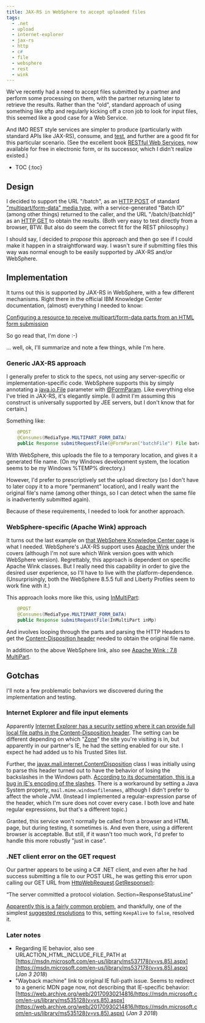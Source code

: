 ```yaml
---
title: JAX-RS in WebSphere to accept uploaded files
tags:
  - .net
  - upload
  - internet-explorer
  - jax-rs
  - http
  - c#
  - file
  - websphere
  - rest
  - wink
---
```

We've recently had a need to accept files submitted by a partner and perform some processing on them, with the partner returning later to retrieve the results. Rather than the "old", standard approach of using something like sftp and regularly kicking off a cron job to look for input files, this seemed like a good case for a Web Service.

And IMO REST style services are simpler to produce (particularly with standard APIs like JAX-RS), consume, and [test](http://www.soapui.org/rest-testing/getting-started.html), and further are a good fit for this particular scenario. (See the excellent book [RESTful Web Services](http://restfulwebapis.org/rws.html), now available for free in electronic form, or its successor, which I didn't realize existed.)

* TOC
{:toc}

## Design

I decided to support the URL "/batch", as an [HTTP POST](http://www.w3.org/Protocols/rfc2616/rfc2616-sec9.html#sec9.5) of standard ["multipart/form-data" media type](http://docs.oracle.com/javaee/6/api/javax/ws/rs/core/MediaType.html#MULTIPART_FORM_DATA), with a service-generated "Batch ID" (among other things) returned to the caller, and the URL "/batch/{batchId}" as an [HTTP GET](http://www.w3.org/Protocols/rfc2616/rfc2616-sec9.html#sec9.3) to obtain the results. (Both very easy to test directly from a browser, BTW. But also do seem the correct fit for the REST philosophy.)

I should say, I decided to _propose_ this approach and then go see if I could make it happen in a straightforward way. I wasn't sure if submitting files this way was normal enough to be easily supported by JAX-RS and/or WebSphere.

## Implementation

It turns out this is supported by JAX-RS in WebSphere, with a few different mechanisms. Right there in the official IBM Knowledge Center documentation, (almost) everything I needed to know:

[Configuring a resource to receive multipart/form-data parts from an HTML form submission](https://www-01.ibm.com/support/knowledgecenter/SSAW57_8.5.5/com.ibm.websphere.nd.doc/ae/twbs_jaxrs_multipart_formdata_from_html.html)

So go read that, I'm done :-)

... well, ok, I'll summarize and note a few things, while I'm here.

### Generic JAX-RS approach

I generally prefer to stick to the specs, not using any server-specific or implementation-specific code. WebSphere supports this by simply annotating a [java.io.File](http://docs.oracle.com/javase/7/docs/api/java/io/File.html) parameter with  [@FormParam](https://jsr311.java.net/nonav/releases/1.1/javax/ws/rs/FormParam.html). Like everything else I've tried in JAX-RS, it's elegantly simple. (I admit I'm assuming this construct is universally supported by JEE servers, but I don't know that for certain.)

Something like:
```java
    @POST  
    @Consumes(MediaType.MULTIPART_FORM_DATA)  
    public Response submitRequestFile(@FormParam("batchFile") File batchFile)
```
With WebSphere, this uploads the file to a temporary location, and gives it a generated file name. (On my Windows development system, the location seems to be my Windows %TEMP% directory.)

However, I'd prefer to prescriptively set the upload directory (so I don't have to later copy it to a more "permanent" location), and I really want the original file's name (among other things, so I can detect when the same file is inadvertently submitted again).

Because of these requirements, I needed to look for another approach.

### WebSphere-specific (Apache Wink) approach

It turns out the last example on [that WebSphere Knowledge Center page](https://www-01.ibm.com/support/knowledgecenter/SSAW57_8.5.5/com.ibm.websphere.nd.doc/ae/twbs_jaxrs_multipart_formdata_from_html.html) is what I needed. WebSphere's JAX-RS support uses [Apache Wink](https://wink.apache.org/) under the covers (although I'm not sure which Wink version goes with which WebSphere version). Regrettably, this approach is dependent on specific Apache Wink classes. But I really need this capability in order to give the desired user experience, so I'll have to live with the platform-dependence. (Unsurprisingly, both the WebSphere 8.5.5 full and Liberty Profiles seem to work fine with it.)

This approach looks more like this, using [InMultiPart](https://wink.apache.org/1.4.0/api/org/apache/wink/common/model/multipart/InMultiPart.html):
```java
    @POST  
    @Consumes(MediaType.MULTIPART_FORM_DATA)  
    public Response submitRequestFile(InMultiPart inMp)
```	

And involves looping through the parts and parsing the HTTP Headers to get the [Content-Disposition header](http://www.w3.org/TR/html401/interact/forms.html#didx-multipartform-data) needed to obtain the original file name.

In addition to the above WebSphere link, also see [Apache Wink : 7.8 MultiPart](http://wink.apache.org/1.0/html/7.8%20MultiPart.html).

## Gotchas

I'll note a few problematic behaviors we discovered during the implementation and testing.

### Internet Explorer and file input elements

Apparently [Internet Explorer has a security setting where it can provide full local file paths in the Content-Disposition header](https://msdn.microsoft.com/en-us/library/ms535128%28v=vs.85%29.aspx). The setting can be different depending on which "[Zone](https://msdn.microsoft.com/en-us/library/ms537183%28v=vs.85%29.aspx)" the site you're visiting is in, but apparently in our partner's IE, he had the setting enabled for our site. I expect he had added us to his Trusted Sites list.

Further, the [javax.mail.internet.ContentDisposition](https://docs.oracle.com/javaee/6/api/javax/mail/internet/ContentDisposition.html) class I was initially using to parse this header turned out to have the behavior of losing the backslashes in the Windows path. [According to its documentation, this is a bug in IE's encoding of the slashes](https://docs.oracle.com/javaee/6/api/javax/mail/internet/package-summary.html). There is a workaround by setting a Java System property, `mail.mime.windowsfilenames`, although I didn't prefer to affect the whole JVM. (Instead I implemented a regular-expression parse of the header, which I'm sure does not cover every case. I both love and hate regular expressions, but that's a different topic.)

Granted, this service won't normally be called from a browser and HTML page, but during testing, it sometimes is. And even there, using a different browser is acceptable. But still, if it wasn't too much work, I'd prefer to handle this more robustly "just in case".

### .NET client error on the GET request

Our partner appears to be using a C# .NET client, and even after he had success submitting a file to our POST URL, he was getting this error upon calling our GET URL from [HttpWebRequest](https://msdn.microsoft.com/en-us/library/system.net.httpwebrequest%28v=vs.110%29.aspx).[GetResponse()](https://msdn.microsoft.com/en-us/library/system.net.httpwebrequest.getresponse%28v=vs.110%29.aspx):

“The server committed a protocol violation. Section=ResponseStatusLine”

[Apparently this is a fairly common problem](https://www.google.com/search?q=the+server+committed+a+protocol+violation.+section%3Dresponsestatusline&ie=utf-8&oe=utf-8), and thankfully, one of the simplest [suggested resolutions](http://stackoverflow.com/questions/2482715/the-server-committed-a-protocol-violation-section-responsestatusline-error) to this, setting `KeepAlive` to `false`, resolved it.

### Later notes

* Regarding IE behavior, also see URLACTION_HTML_INCLUDE_FILE_PATH at [https://msdn.microsoft.com/en-us/library/ms537178(v=vs.85).aspx](https://msdn.microsoft.com/en-us/library/ms537178(v=vs.85).aspx) (_Jan 3 2018_)
* "Wayback machine" link to original IE full-path issue. Seems to redirect to a generic MDN page now, not describing that IE-specific behavior: [https://web.archive.org/web/20170930214816/https://msdn.microsoft.com/en-us/library/ms535128(v=vs.85).aspx](https://web.archive.org/web/20170930214816/https://msdn.microsoft.com/en-us/library/ms535128(v=vs.85).aspx) (_Jan 3 2018_)
